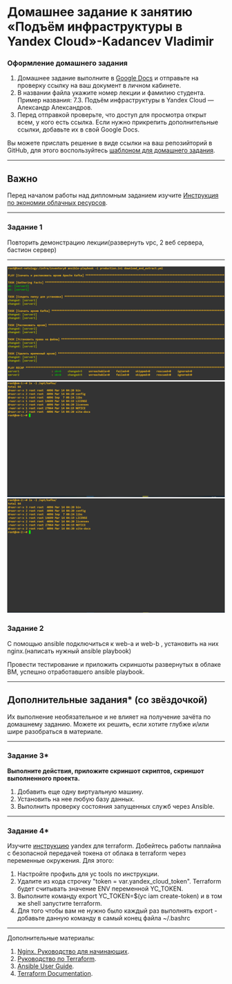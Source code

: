# Домашнее задание к занятию «Подъём инфраструктуры в Yandex Cloud»-Kadancev Vladimir

### Оформление домашнего задания

1. Домашнее задание выполните в [Google Docs](https://docs.google.com/) и отправьте на проверку ссылку на ваш документ в личном кабинете.  
1. В названии файла укажите номер лекции и фамилию студента. Пример названия: 7.3. Подъём инфраструктуры в Yandex Cloud — Александр Александров.
1. Перед отправкой проверьте, что доступ для просмотра открыт всем, у кого есть ссылка. Если нужно прикрепить дополнительные ссылки, добавьте их в свой Google Docs.

Вы можете прислать решение в виде ссылки на ваш репозийторий в GitHub, для этого воспользуйтесь [шаблоном для домашнего задания](https://github.com/netology-code/sys-pattern-homework).

 ---
## Важно

Перед началом работы над дипломным заданием изучите [Инструкция по экономии облачных ресурсов](https://github.com/netology-code/devops-materials/blob/master/cloudwork.MD).

---

### Задание 1 

Повторить демонстрацию лекции(развернуть vpc, 2 веб сервера, бастион сервер)

---
![Скриншот команды ansible-playbook -i production.ini download_and_extract.yml](https://github.com/valdemar-2502/Ansible-Homework/blob/main/demo_ansible_downloads_kafka.png)
![Скриншот команды ansible-playbook -i production.ini download_and_extract.yml](https://github.com/valdemar-2502/Ansible-Homework/blob/main/demo_vm-1-kafka.png)
![Скриншот команды ansible-playbook -i production.ini download_and_extract.yml](https://github.com/valdemar-2502/Ansible-Homework/blob/main/demo_vm-2-kafka.png)



### Задание 2 

С помощью ansible подключиться к web-a и web-b , установить на них nginx.(написать нужный ansible playbook)


Провести тестирование и приложить скриншоты развернутых в облаке ВМ, успешно отработавшего ansible playbook. 

---

## Дополнительные задания* (со звёздочкой)

Их выполнение необязательное и не влияет на получение зачёта по домашнему заданию. Можете их решить, если хотите глубже и/или шире разобраться в материале.

--- 
### Задание 3*

**Выполните действия, приложите скриншот скриптов, скриншот выполненного проекта.**

1. Добавить еще одну виртуальную машину. 
2. Установить на нее любую базу данных. 
3. Выполнить проверку состояния запущенных служб через Ansible.

--- 
### Задание 4*
Изучите [инструкцию](https://cloud.yandex.ru/docs/tutorials/infrastructure-management/terraform-quickstart) yandex для terraform.
Добейтесь работы паплайна с безопасной передачей токена от облака в terraform через переменные окружения. Для этого:

1. Настройте профиль для yc tools по инструкции.
2. Удалите из кода строчку "token = var.yandex_cloud_token". Terraform будет считывать значение ENV переменной YC_TOKEN.
3. Выполните команду export YC_TOKEN=$(yc iam create-token) и в том же shell запустите terraform.
4. Для того чтобы вам не нужно было каждый раз выполнять export - добавьте данную команду в самый конец файла ~/.bashrc

---

Дополнительные материалы: 

1. [Nginx. Руководство для начинающих](https://nginx.org/ru/docs/beginners_guide.html). 
2. [Руководство по Terraform](https://registry.terraform.io/providers/yandex-cloud/yandex/latest/doc). 
3. [Ansible User Guide](https://docs.ansible.com/ansible/latest/user_guide/index.html).
1. [Terraform Documentation](https://www.terraform.io/docs/index.html).

